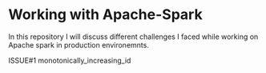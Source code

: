 # Working with Apache-Spark
In this repository I will discuss different challenges I faced while working on Apache spark in production environemnts.

ISSUE#1
monotonically_increasing_id
